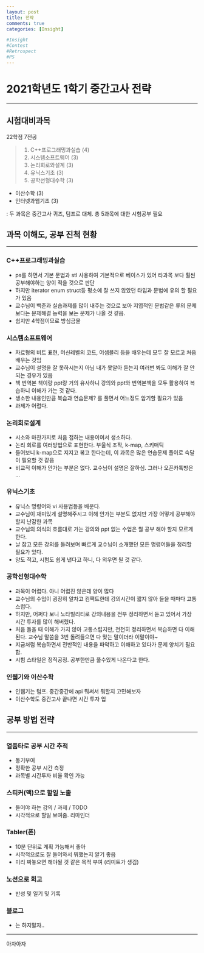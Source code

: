 ```yaml
---
layout: post
title: 전략
comments: true
categories: [Insight]

#Insight
#Contest
#Retrospect
#PS
---
```


# 2021학년도 1학기 중간고사 전략
---

## 시험대비과목
22학점 7전공
>1. C++프로그래밍과실습 (4)
>2. 시스템소프트웨어 (3)
>3. 논리회로와설계 (3)
>4. 유닉스기초 (3)
>5. 공학선형대수학 (3)

- 이산수학 (3) 
- 인터넷과웹기초 (3)

: 두 과목은 중간고사 퀴즈, 텀프로 대체. 총 5과목에 대한 시험공부 필요

## 과목 이해도, 공부 진척 현황
---


### C++프로그래밍과실습
- ps를 하면서 기본 문법과 stl 사용하여 기본적으로 베이스가 있어 타과목 보다 훨씬 공부해야하는 양이 적을 것으로 판단
- 하지만 iterator enum struct등 평소에 잘 쓰지 않았던 타입과 문법에 유의 할 필요가 있음
- 교수님이 백준과 실습과제를 많이 내주는 것으로 보아 지엽적인 문법같은 류의 문제보다는 문제해결 능력을 보는 문제가 나올 것 같음.
- 쉽지만 4학점이므로 방심금물


### 시스템소프트웨어
- 자료형의 비트 표현, 머신레벨의 코드, 어셈블리 등을 배우는데 모두 잘 모르고 처음 배우는 것임
- 교수님이 설명을 잘 못하시는지 아님 내가 못알아 듣는지 여러번 봐도 이해가 잘 안되는 경우가 있음
- 책 번역본 책이랑 ppt랑 거의 유사하니 강의와 ppt와 번역본책을 모두 활용하여 복습하니 이해가 가는 것 같다.
- 생소한 내용인만큼 복습과 연습문제? 를 풀면서 어느정도 암기할 필요가 있음
- 과제가 어렵다.

### 논리회로설계

- 시소와 마찬가지로 처음 접하는 내용이여서 생소하다.
- 논리 회로를 여러방법으로 표현한다. 부울식 조작, k-map, 스키매틱
- 들어보니 k-map으로 지지고 볶고 한다는데, 이 과목은 많은 연습문제 풀이로 숙달이 필요할 것 같음
- 비교적 이해가 안가는 부분은 없다. 교수님이 설명은 잘하심. 그러나 오픈카톡방은 ...


### 유닉스기초

- 유닉스 명령어와 vi 사용법등을 배운다.
- 교수님이 재미있게 설명해주시고 이해 안가는 부분도 없지만 가장 어떻게 공부해야할지 난감한 과목
- 교수님의 의식의 흐름대로 가는 강의와 ppt 없는 수업은 뭘 공부 해야 할지 모르게 한다.
- 날 잡고 모든 강의를 돌려보며 빠르게 교수님이 소개했던 모든 명령어들을 정리할 필요가 있다.
- 양도 적고, 시험도 쉽게 낸다고 하니, 다 외우면 될 것 같다.


### 공학선형대수학

- 과목이 어렵다. 아니 어렵진 않은데 양이 많다
- 교수님의 수업이 굉장히 알차고 컴팩트한데 강의시간이 짧지 않아 들을 때마다 고통스럽다.
- 하지만, 어쩌다 보니 노타빌리티로 강의내용을 전부 정리하면서 듣고 있어서 가장 시간 투자를 많이 해버렸다.
- 처음 들을 때 이해가 가지 않아 고통스럽지만, 천천히 정리하면서 복습하면 다 이해된다. 교수님 말씀을 3번 돌려들으면 다 맞는 말이더라 이말이야~
- 지금처럼 복습하면서 전반적인 내용을 파악하고 이해하고 있다가 문제 양치기 필요함.
- 시험 스타일은 정직공정. 공부한만큼 풀수있게 나온다고 한다.


### 인웹기와 이산수학
- 인웹기는 텀프. 중간중간에 api 뭐써서 뭐할지 고민해보자
- 이산수학도 중간고사 끝나면 시간 투자 업


공부 방법 전략
---
---
### 열품타로 공부 시간 추적
  - 동기부여
  - 정확한 공부 시간 측정
  - 과목별 시간투자 비율 확인 가능

### 스티커(맥)으로 할일 노출
  - 들어야 하는 강의 / 과제 / TODO
  - 시각적으로 할일 보여줌. 리마인더

### Tabler(폰)
  - 10분 단위로 계획 가능해서 좋아
  - 시작적으로도 잘 들어와서 뭐했는지 알기 좋음
  - 미리 짜놓으면 해야될 것 같은 목적 부여 (리미트가 생김)
  
### 노션으로 회고
  - 반성 및 일기 및 기록

### 블로그
- 는 하지말자..


---

아자아자